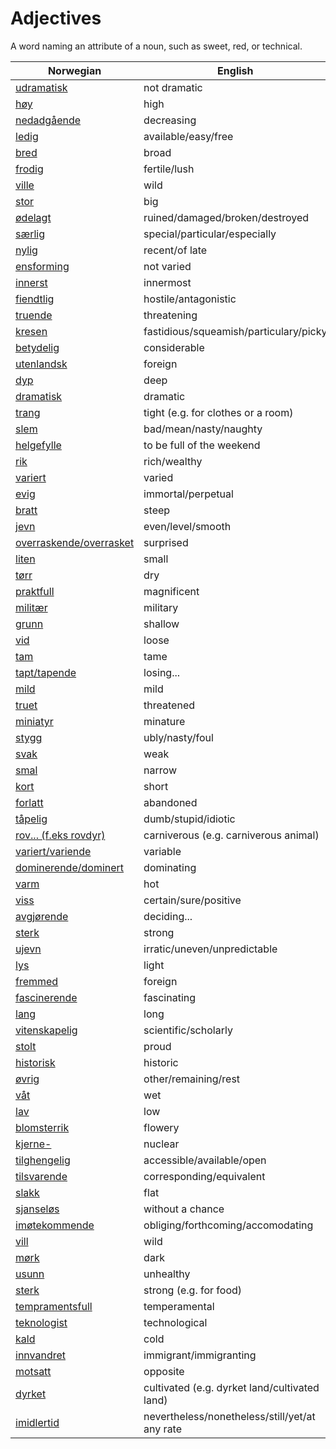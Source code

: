 # Adjectives

A word naming an attribute of a noun, such as sweet, red, or technical.

| Norwegian | English |
| --- | --- |
| [udramatisk](https://www.ordnett.no/search?language=no&phrase=udramatisk) | not dramatic |
| [høy](https://www.ordnett.no/search?language=no&phrase=høy) | high |
| [nedadgående](https://www.ordnett.no/search?language=no&phrase=nedadgående) | decreasing |
| [ledig](https://www.ordnett.no/search?language=no&phrase=ledig) | available/easy/free |
| [bred](https://www.ordnett.no/search?language=no&phrase=bred) | broad |
| [frodig](https://www.ordnett.no/search?language=no&phrase=frodig) | fertile/lush |
| [ville](https://www.ordnett.no/search?language=no&phrase=ville) | wild |
| [stor](https://www.ordnett.no/search?language=no&phrase=stor) | big |
| [ødelagt](https://www.ordnett.no/search?language=no&phrase=ødelagt) | ruined/damaged/broken/destroyed |
| [særlig](https://www.ordnett.no/search?language=no&phrase=særlig) | special/particular/especially |
| [nylig](https://www.ordnett.no/search?language=no&phrase=nylig) | recent/of late |
| [ensforming](https://www.ordnett.no/search?language=no&phrase=ensforming) | not varied |
| [innerst](https://www.ordnett.no/search?language=no&phrase=innerst) | innermost |
| [fiendtlig](https://www.ordnett.no/search?language=no&phrase=fiendtlig) | hostile/antagonistic |
| [truende](https://www.ordnett.no/search?language=no&phrase=truende) | threatening |
| [kresen](https://www.ordnett.no/search?language=no&phrase=kresen) | fastidious/squeamish/particulary/picky |
| [betydelig](https://www.ordnett.no/search?language=no&phrase=betydelig) | considerable |
| [utenlandsk](https://www.ordnett.no/search?language=no&phrase=utenlandsk) | foreign |
| [dyp](https://www.ordnett.no/search?language=no&phrase=dyp) | deep |
| [dramatisk](https://www.ordnett.no/search?language=no&phrase=dramatisk) | dramatic |
| [trang](https://www.ordnett.no/search?language=no&phrase=trang) | tight (e.g. for clothes or a room) |
| [slem](https://www.ordnett.no/search?language=no&phrase=slem) | bad/mean/nasty/naughty |
| [helgefylle](https://www.ordnett.no/search?language=no&phrase=helgefylle) | to be full of the weekend |
| [rik](https://www.ordnett.no/search?language=no&phrase=rik) | rich/wealthy |
| [variert](https://www.ordnett.no/search?language=no&phrase=variert) | varied |
| [evig](https://www.ordnett.no/search?language=no&phrase=evig) | immortal/perpetual |
| [bratt](https://www.ordnett.no/search?language=no&phrase=bratt) | steep |
| [jevn](https://www.ordnett.no/search?language=no&phrase=jevn) | even/level/smooth |
| [overraskende/overrasket](https://www.ordnett.no/search?language=no&phrase=overraskende/overrasket) | surprised |
| [liten](https://www.ordnett.no/search?language=no&phrase=liten) | small |
| [tørr](https://www.ordnett.no/search?language=no&phrase=tørr) | dry |
| [praktfull](https://www.ordnett.no/search?language=no&phrase=praktfull) | magnificent |
| [militær](https://www.ordnett.no/search?language=no&phrase=militær) | military |
| [grunn](https://www.ordnett.no/search?language=no&phrase=grunn) | shallow |
| [vid](https://www.ordnett.no/search?language=no&phrase=vid) | loose |
| [tam](https://www.ordnett.no/search?language=no&phrase=tam) | tame |
| [tapt/tapende](https://www.ordnett.no/search?language=no&phrase=tapt/tapende) | losing... |
| [mild](https://www.ordnett.no/search?language=no&phrase=mild) | mild |
| [truet](https://www.ordnett.no/search?language=no&phrase=truet) | threatened |
| [miniatyr](https://www.ordnett.no/search?language=no&phrase=miniatyr) | minature |
| [stygg](https://www.ordnett.no/search?language=no&phrase=stygg) | ubly/nasty/foul |
| [svak](https://www.ordnett.no/search?language=no&phrase=svak) | weak |
| [smal](https://www.ordnett.no/search?language=no&phrase=smal) | narrow |
| [kort](https://www.ordnett.no/search?language=no&phrase=kort) | short |
| [forlatt](https://www.ordnett.no/search?language=no&phrase=forlatt) | abandoned |
| [tåpelig](https://www.ordnett.no/search?language=no&phrase=tåpelig) | dumb/stupid/idiotic |
| [rov... (f.eks rovdyr)](https://www.ordnett.no/search?language=no&phrase=rov...%20(f.eks%20rovdyr)) | carniverous (e.g. carniverous animal) |
| [variert/variende](https://www.ordnett.no/search?language=no&phrase=variert/variende) | variable |
| [dominerende/dominert](https://www.ordnett.no/search?language=no&phrase=dominerende/dominert) | dominating |
| [varm](https://www.ordnett.no/search?language=no&phrase=varm) | hot |
| [viss](https://www.ordnett.no/search?language=no&phrase=viss) | certain/sure/positive |
| [avgjørende](https://www.ordnett.no/search?language=no&phrase=avgjørende) | deciding... |
| [sterk](https://www.ordnett.no/search?language=no&phrase=sterk) | strong |
| [ujevn](https://www.ordnett.no/search?language=no&phrase=ujevn) | irratic/uneven/unpredictable |
| [lys](https://www.ordnett.no/search?language=no&phrase=lys) | light |
| [fremmed](https://www.ordnett.no/search?language=no&phrase=fremmed) | foreign |
| [fascinerende](https://www.ordnett.no/search?language=no&phrase=fascinerende) | fascinating |
| [lang](https://www.ordnett.no/search?language=no&phrase=lang) | long |
| [vitenskapelig](https://www.ordnett.no/search?language=no&phrase=vitenskapelig) | scientific/scholarly |
| [stolt](https://www.ordnett.no/search?language=no&phrase=stolt) | proud |
| [historisk](https://www.ordnett.no/search?language=no&phrase=historisk) | historic |
| [øvrig](https://www.ordnett.no/search?language=no&phrase=øvrig) | other/remaining/rest |
| [våt](https://www.ordnett.no/search?language=no&phrase=våt) | wet |
| [lav](https://www.ordnett.no/search?language=no&phrase=lav) | low |
| [blomsterrik](https://www.ordnett.no/search?language=no&phrase=blomsterrik) | flowery |
| [kjerne-](https://www.ordnett.no/search?language=no&phrase=kjerne-) | nuclear |
| [tilghengelig](https://www.ordnett.no/search?language=no&phrase=tilghengelig) | accessible/available/open |
| [tilsvarende](https://www.ordnett.no/search?language=no&phrase=tilsvarende) | corresponding/equivalent |
| [slakk](https://www.ordnett.no/search?language=no&phrase=slakk) | flat |
| [sjanseløs](https://www.ordnett.no/search?language=no&phrase=sjanseløs) | without a chance |
| [imøtekommende](https://www.ordnett.no/search?language=no&phrase=imøtekommende) | obliging/forthcoming/accomodating |
| [vill](https://www.ordnett.no/search?language=no&phrase=vill) | wild |
| [mørk](https://www.ordnett.no/search?language=no&phrase=mørk) | dark |
| [usunn](https://www.ordnett.no/search?language=no&phrase=usunn) | unhealthy |
| [sterk](https://www.ordnett.no/search?language=no&phrase=sterk) | strong (e.g. for food) |
| [tempramentsfull](https://www.ordnett.no/search?language=no&phrase=tempramentsfull) | temperamental |
| [teknologist](https://www.ordnett.no/search?language=no&phrase=teknologist) | technological |
| [kald](https://www.ordnett.no/search?language=no&phrase=kald) | cold |
| [innvandret](https://www.ordnett.no/search?language=no&phrase=innvandret) | immigrant/immigranting |
| [motsatt](https://www.ordnett.no/search?language=no&phrase=motsatt) | opposite |
| [dyrket](https://www.ordnett.no/search?language=no&phrase=dyrket) | cultivated (e.g. dyrket land/cultivated land) |
| [imidlertid](https://www.ordnett.no/search?language=no&phrase=imidlertid) | nevertheless/nonetheless/still/yet/at any rate |

